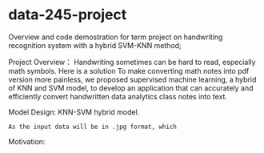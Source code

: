 # data-245-project
Overview and code demostration for term project on handwriting recognition system with a hybrid SVM-KNN method;

Project Overview：
  Handwriting sometimes can be hard to read, especially math symbols. Here is a solution To make converting math notes into pdf version more painless, we proposed supervised machine learning, a hybrid of KNN and SVM model, to develop an application that can accurately and efficiently convert handwritten data analytics class notes into text.


Model Design:
    KNN-SVM hybrid model.
    
    As the input data will be in .jpg format, which 
    
Motivation:
  

